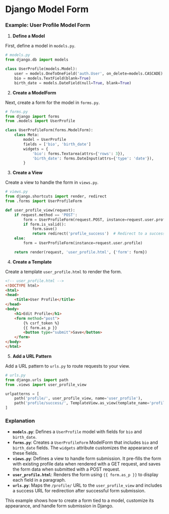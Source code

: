 # Django Model Form

### Example: User Profile Model Form

1. **Define a Model**

First, define a model in `models.py`.

```python
# models.py
from django.db import models

class UserProfile(models.Model):
    user = models.OneToOneField('auth.User', on_delete=models.CASCADE)
    bio = models.TextField(blank=True)
    birth_date = models.DateField(null=True, blank=True)
```

2. **Create a ModelForm**

Next, create a form for the model in `forms.py`.

```python
# forms.py
from django import forms
from .models import UserProfile

class UserProfileForm(forms.ModelForm):
    class Meta:
        model = UserProfile
        fields = ['bio', 'birth_date']
        widgets = {
            'bio': forms.Textarea(attrs={'rows': 3}),
            'birth_date': forms.DateInput(attrs={'type': 'date'}),
        }
```

3. **Create a View**

Create a view to handle the form in `views.py`.

```python
# views.py
from django.shortcuts import render, redirect
from .forms import UserProfileForm

def user_profile_view(request):
    if request.method == 'POST':
        form = UserProfileForm(request.POST, instance=request.user.profile)
        if form.is_valid():
            form.save()
            return redirect('profile_success')  # Redirect to a success page
    else:
        form = UserProfileForm(instance=request.user.profile)

    return render(request, 'user_profile.html', {'form': form})
```

4. **Create a Template**

Create a template `user_profile.html` to render the form.

```html
<!-- user_profile.html -->
<!DOCTYPE html>
<html>
<head>
    <title>User Profile</title>
</head>
<body>
    <h1>Edit Profile</h1>
    <form method="post">
        {% csrf_token %}
        {{ form.as_p }}
        <button type="submit">Save</button>
    </form>
</body>
</html>
```

5. **Add a URL Pattern**

Add a URL pattern to `urls.py` to route requests to your view.

```python
# urls.py
from django.urls import path
from .views import user_profile_view

urlpatterns = [
    path('profile/', user_profile_view, name='user_profile'),
    path('profile/success/', TemplateView.as_view(template_name='profile_success.html'), name='profile_success'),
]
```

### Explanation

- **`models.py`**: Defines a `UserProfile` model with fields for `bio` and `birth_date`.
- **`forms.py`**: Creates a `UserProfileForm` ModelForm that includes `bio` and `birth_date` fields. The `widgets` attribute customizes the appearance of these fields.
- **`views.py`**: Defines a view to handle form submission. It pre-fills the form with existing profile data when rendered with a GET request, and saves the form data when submitted with a POST request.
- **`user_profile.html`**: Renders the form using `{{ form.as_p }}` to display each field in a paragraph.
- **`urls.py`**: Maps the `/profile/` URL to the `user_profile_view` and includes a success URL for redirection after successful form submission.

This example shows how to create a form tied to a model, customize its appearance, and handle form submission in Django.
